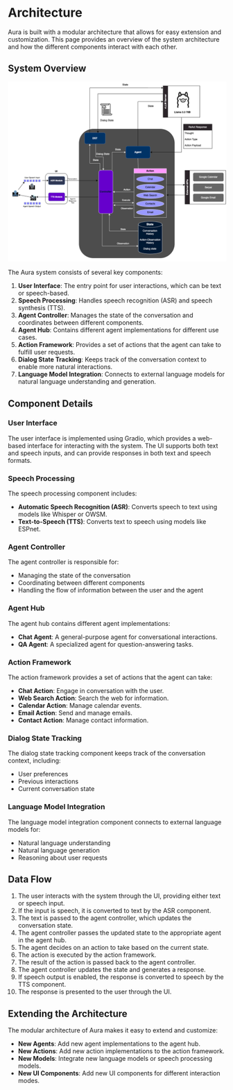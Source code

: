 # Architecture

Aura is built with a modular architecture that allows for easy extension and customization. This page provides an overview of the system architecture and how the different components interact with each other.

## System Overview

![Aura System Architecture](images/aura_system_white.png)

The Aura system consists of several key components:

1. **User Interface**: The entry point for user interactions, which can be text or speech-based.
2. **Speech Processing**: Handles speech recognition (ASR) and speech synthesis (TTS).
3. **Agent Controller**: Manages the state of the conversation and coordinates between different components.
4. **Agent Hub**: Contains different agent implementations for different use cases.
5. **Action Framework**: Provides a set of actions that the agent can take to fulfill user requests.
6. **Dialog State Tracking**: Keeps track of the conversation context to enable more natural interactions.
7. **Language Model Integration**: Connects to external language models for natural language understanding and generation.

## Component Details

### User Interface

The user interface is implemented using Gradio, which provides a web-based interface for interacting with the system. The UI supports both text and speech inputs, and can provide responses in both text and speech formats.

### Speech Processing

The speech processing component includes:

- **Automatic Speech Recognition (ASR)**: Converts speech to text using models like Whisper or OWSM.
- **Text-to-Speech (TTS)**: Converts text to speech using models like ESPnet.

### Agent Controller

The agent controller is responsible for:

- Managing the state of the conversation
- Coordinating between different components
- Handling the flow of information between the user and the agent

### Agent Hub

The agent hub contains different agent implementations:

- **Chat Agent**: A general-purpose agent for conversational interactions.
- **QA Agent**: A specialized agent for question-answering tasks.

### Action Framework

The action framework provides a set of actions that the agent can take:

- **Chat Action**: Engage in conversation with the user.
- **Web Search Action**: Search the web for information.
- **Calendar Action**: Manage calendar events.
- **Email Action**: Send and manage emails.
- **Contact Action**: Manage contact information.

### Dialog State Tracking

The dialog state tracking component keeps track of the conversation context, including:

- User preferences
- Previous interactions
- Current conversation state

### Language Model Integration

The language model integration component connects to external language models for:

- Natural language understanding
- Natural language generation
- Reasoning about user requests

## Data Flow

1. The user interacts with the system through the UI, providing either text or speech input.
2. If the input is speech, it is converted to text by the ASR component.
3. The text is passed to the agent controller, which updates the conversation state.
4. The agent controller passes the updated state to the appropriate agent in the agent hub.
5. The agent decides on an action to take based on the current state.
6. The action is executed by the action framework.
7. The result of the action is passed back to the agent controller.
8. The agent controller updates the state and generates a response.
9. If speech output is enabled, the response is converted to speech by the TTS component.
10. The response is presented to the user through the UI.

## Extending the Architecture

The modular architecture of Aura makes it easy to extend and customize:

- **New Agents**: Add new agent implementations to the agent hub.
- **New Actions**: Add new action implementations to the action framework.
- **New Models**: Integrate new language models or speech processing models.
- **New UI Components**: Add new UI components for different interaction modes.